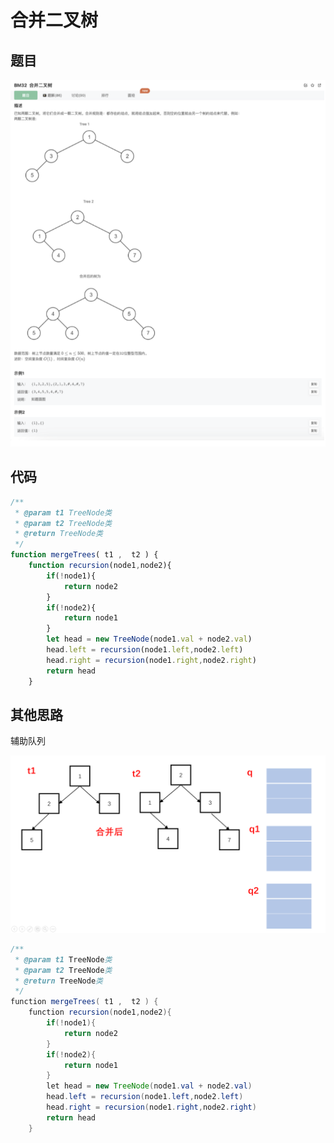 # 合并二叉树

## 题目

![image-20221223214948695](image/image-20221223214948695.png)

## 代码

```jsx
/**
 * @param t1 TreeNode类 
 * @param t2 TreeNode类 
 * @return TreeNode类
 */
function mergeTrees( t1 ,  t2 ) {
    function recursion(node1,node2){
        if(!node1){
            return node2
        }
        if(!node2){
            return node1
        }
        let head = new TreeNode(node1.val + node2.val)
        head.left = recursion(node1.left,node2.left)
        head.right = recursion(node1.right,node2.right)
        return head
    }
```

## 其他思路

辅助队列

![](image/25859DB6141E0AD8570558D9A0369C18.gif)

```java
/**
 * @param t1 TreeNode类 
 * @param t2 TreeNode类 
 * @return TreeNode类
 */
function mergeTrees( t1 ,  t2 ) {
    function recursion(node1,node2){
        if(!node1){
            return node2
        }
        if(!node2){
            return node1
        }
        let head = new TreeNode(node1.val + node2.val)
        head.left = recursion(node1.left,node2.left)
        head.right = recursion(node1.right,node2.right)
        return head
    }
```